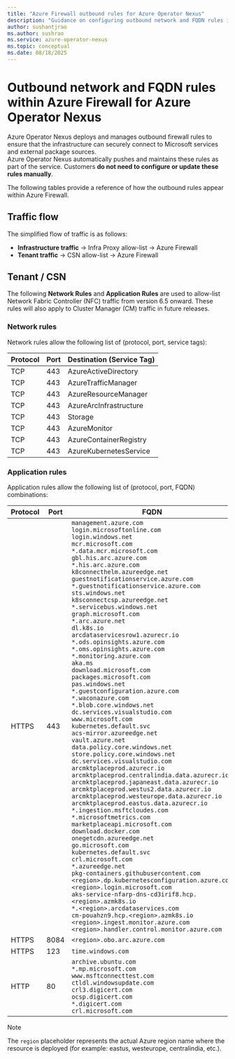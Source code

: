 ```yaml
---
title: "Azure Firewall outbound rules for Azure Operator Nexus"
description: "Guidance on configuring outbound network and FQDN rules in Azure Firewall for Azure Operator Nexus to remove wildcards and strengthen security."
author: sushantjrao
ms.author: sushrao
ms.service: azure-operator-nexus
ms.topic: conceptual
ms.date: 08/18/2025
---
```


# Outbound network and FQDN rules within Azure Firewall for Azure Operator Nexus

Azure Operator Nexus deploys and manages outbound firewall rules to ensure that the infrastructure can securely connect to Microsoft services and external package sources.  
Azure Operator Nexus automatically pushes and maintains these rules as part of the service. Customers **do not need to configure or update these rules manually**.

The following tables provide a reference of how the outbound rules appear within Azure Firewall.

## Traffic flow

The simplified flow of traffic is as follows:

- **Infrastructure traffic** → Infra Proxy allow-list → Azure Firewall  
- **Tenant traffic** → CSN allow-list → Azure Firewall  


## Tenant / CSN

The following **Network Rules** and **Application Rules** are used to allow-list Network Fabric Controller (NFC) traffic from version 6.5 onward. These rules will also apply to Cluster Manager (CM) traffic in future releases.

### Network rules

Network rules allow the following list of (protocol, port, service tags):

| Protocol | Port | Destination (Service Tag) |
| -------- | ---- | ------------------------- |
| TCP      | 443  | AzureActiveDirectory      |
| TCP      | 443  | AzureTrafficManager       |
| TCP      | 443  | AzureResourceManager      |
| TCP      | 443  | AzureArcInfrastructure    |
| TCP      | 443  | Storage                   |
| TCP      | 443  | AzureMonitor              |
| TCP      | 443  | AzureContainerRegistry    |
| TCP      | 443  | AzureKubernetesService    |


### Application rules

Application rules allow the following list of (protocol, port, FQDN) combinations:

| Protocol | Port | FQDN                                                                                                                                                                                                                                                                                                                                                                                                                                                                                                                                                                                                                                                                                |
| -------- | ---- | ----------------------------------------------------------------------------------------------------------------------------------------------------------------------------------------------------------------------------------------------------------------------------------------------------------------------------------------------------------------------------------------------------------------------------------------------------------------------------------------------------------------------------------------------------------------------------------------------------------------------------------------------------------------------------------- |
| HTTPS   | 443  | `management.azure.com` <br> `login.microsoftonline.com` <br> `login.windows.net`  <br>  `mcr.microsoft.com` <br> `*.data.mcr.microsoft.com` <br> `gbl.his.arc.azure.com` <br> `*.his.arc.azure.com` <br> `k8connecthelm.azureedge.net` <br> `guestnotificationservice.azure.com` <br> `*.guestnotificationservice.azure.com` <br> `sts.windows.net` <br> `k8sconnectcsp.azureedge.net` <br> `*.servicebus.windows.net` <br> `graph.microsoft.com` <br> `*.arc.azure.net` <br> `dl.k8s.io` <br> `arcdataservicesrow1.azurecr.io` <br> `*.ods.opinsights.azure.com` <br> `*.oms.opinsights.azure.com` <br> `*.monitoring.azure.com` <br> `aka.ms` <br> `download.microsoft.com` <br> `packages.microsoft.com` <br> `pas.windows.net` <br> `*.guestconfiguration.azure.com` <br> `*.waconazure.com` <br> `*.blob.core.windows.net` <br> `dc.services.visualstudio.com` <br> `www.microsoft.com` <br> `kubernetes.default.svc` <br> `acs-mirror.azureedge.net` <br> `vault.azure.net` <br> `data.policy.core.windows.net` <br> `store.policy.core.windows.net` <br> `dc.services.visualstudio.com` <br> `arcmktplaceprod.azurecr.io` <br> `arcmktplaceprod.centralindia.data.azurecr.io` <br> `arcmktplaceprod.japaneast.data.azurecr.io` <br> `arcmktplaceprod.westus2.data.azurecr.io` <br> `arcmktplaceprod.westeurope.data.azurecr.io` <br> `arcmktplaceprod.eastus.data.azurecr.io` <br> `*.ingestion.msftcloudes.com` <br> `*.microsoftmetrics.com` <br> `marketplaceapi.microsoft.com` <br> `download.docker.com` <br> `onegetcdn.azureedge.net` <br> `go.microsoft.com` <br> `kubernetes.default.svc` <br> `crl.microsoft.com` <br> `*.azureedge.net` <br> `pkg-containers.githubusercontent.com` <br> `<region>.dp.kubernetesconfiguration.azure.com` <br> `<region>.login.microsoft.com` <br> `aks-service-nfarp-dns-cd3irif8.hcp.<region>.azmk8s.io` <br> `*.<region>.arcdataservices.com` <br> `cm-pouahzn9.hcp.<region>.azmk8s.io` <br> `<region>.ingest.monitor.azure.com` <br> `<region>.handler.control.monitor.azure.com` |
| HTTPS   | 8084  | `<region>.obo.arc.azure.com`                                                                                                                                                                                                                                                                                                                                                                                                                                                                                                                                                                                                                                                                  |
| HTTPS   | 123  | `time.windows.com`                                                                                                                                                                                                                                                                                                                                                                                                                                                                                                                                                                                                                                                                  |
| HTTP   | 80   | `archive.ubuntu.com` <br> `*.mp.microsoft.com` <br> `www.msftconnecttest.com` <br> `ctldl.windowsupdate.com` <br> `crl3.digicert.com` <br> `ocsp.digicert.com` <br> `*.digicert.com` <br> `crl.microsoft.com`                                                                                                                                                                                                                                                                                                                                                                                                                                                                                                                                                                                                                                                              |

>[!Note]
> The `region` placeholder represents the actual Azure region name where the resource is deployed (for example: eastus, westeurope, centralindia, etc.).